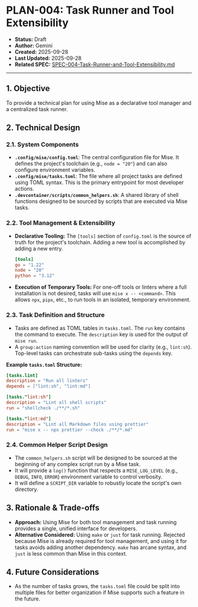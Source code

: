 # PLAN-004: Task Runner and Tool Extensibility

*   **Status:** Draft
*   **Author:** Gemini
*   **Created:** 2025-09-28
*   **Last Updated:** 2025-09-28
*   **Related SPEC:** [SPEC-004-Task-Runner-and-Tool-Extensibility.md](./SPEC-004-Task-Runner-and-Tool-Extensibility.md)

---

## 1. Objective

To provide a technical plan for using Mise as a declarative tool manager and a centralized task runner.

## 2. Technical Design

### 2.1. System Components

*   **`.config/mise/config.toml`**: The central configuration file for Mise. It defines the project's toolchain (e.g., `node = "20"`) and can also configure environment variables.
*   **`.config/mise/tasks.toml`**: The file where all project tasks are defined using TOML syntax. This is the primary entrypoint for most developer actions.
*   **`.devcontainer/scripts/common_helpers.sh`**: A shared library of shell functions designed to be sourced by scripts that are executed via Mise tasks.

### 2.2. Tool Management & Extensibility

*   **Declarative Tooling:** The `[tools]` section of `config.toml` is the source of truth for the project's toolchain. Adding a new tool is accomplished by adding a new entry.
    ```toml
    [tools]
    go = "1.22"
    node = "20"
    python = "3.12"
    ```
*   **Execution of Temporary Tools:** For one-off tools or linters where a full installation is not desired, tasks will use `mise x -- <command>`. This allows `npx`, `pipx`, etc., to run tools in an isolated, temporary environment.

### 2.3. Task Definition and Structure

*   Tasks are defined as TOML tables in `tasks.toml`. The `run` key contains the command to execute. The `description` key is used for the output of `mise run`.
*   A `group:action` naming convention will be used for clarity (e.g., `lint:sh`). Top-level tasks can orchestrate sub-tasks using the `depends` key.

**Example `tasks.toml` Structure:**
```toml
[tasks.lint]
description = "Run all linters"
depends = ["lint:sh", "lint:md"]

[tasks."lint:sh"]
description = "Lint all shell scripts"
run = "shellcheck ./**/*.sh"

[tasks."lint:md"]
description = "Lint all Markdown files using prettier"
run = "mise x -- npx prettier --check ./**/*.md"
```

### 2.4. Common Helper Script Design

*   The `common_helpers.sh` script will be designed to be sourced at the beginning of any complex script run by a Mise task.
*   It will provide a `log()` function that respects a `MISE_LOG_LEVEL` (e.g., `DEBUG`, `INFO`, `ERROR`) environment variable to control verbosity.
*   It will define a `SCRIPT_DIR` variable to robustly locate the script's own directory.

## 3. Rationale & Trade-offs

*   **Approach:** Using Mise for both tool management and task running provides a single, unified interface for developers.
*   **Alternative Considered:** Using `make` or `just` for task running. Rejected because Mise is already required for tool management, and using it for tasks avoids adding another dependency. `make` has arcane syntax, and `just` is less common than Mise in this context.

## 4. Future Considerations

*   As the number of tasks grows, the `tasks.toml` file could be split into multiple files for better organization if Mise supports such a feature in the future.
